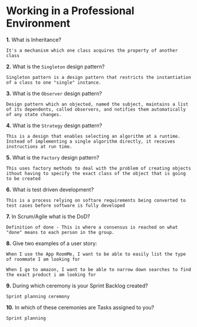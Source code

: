 # Working in a Professional Environment

**1.** What is Inheritance?
<!-- enter you answer in the space below -->
```
It's a mechanism which one class acquires the property of another class
```
**2.** What is the `Singleton` design pattern?
<!-- enter you answer in the space below -->
```
Singleton pattern is a design pattern that restricts the instantiation of a class to one "single" instance. 
```
**3.** What is the `Observer` design pattern?
<!-- enter you answer in the space below -->
```
Design pattern which an objected, named the subject, maintains a list of its dependents, called observers, and notifies them automatically of any state changes. 
```
**4.** What is the `Strategy` design pattern?
<!-- enter you answer in the space below -->
```
This is a design that enables selecting an algorithm at a runtime. Instead of implementing a single algorithm directly, it receives instructions at run time. 
```
**5.** What is the `Factory` design pattern?
<!-- enter you answer in the space below -->
```
This uses factory methods to deal with the problem of creating objects ithout having to specify the exact class of the object that is going to be created 
```
**6.** What is test driven development?
<!-- enter you answer in the space below -->
```
This is a process relying on softare requirements being converted to test cases before software is fully developed 
```
**7.** In Scrum/Agile what is the DoD?
<!-- enter you answer in the space below -->
```
Definition of done - This is where a consensus is reached on what "done" means to each person in the group. 
```
**8.** Give two examples of a user story:
<!-- enter you answer in the space below -->
```
When I use the App RoomMe, I want to be able to easily list the type of roommate I am looking for

When I go to amazon, I want to be able to narrow down searches to find the exact product i am looking for
```
**9.** During which ceremony is your Sprint Backlog created?
<!-- enter you answer in the space below -->
```
Sprint planning ceremony
```
**10.** In which of these ceremonies are Tasks assigned to you?
<!-- enter you answer in the space below -->
```
Sprint planning 
```